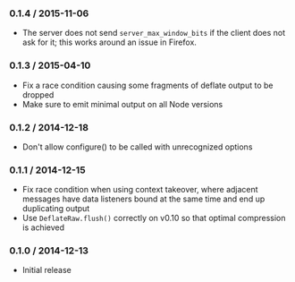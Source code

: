 ### 0.1.4 / 2015-11-06

* The server does not send `server_max_window_bits` if the client does not ask
  for it; this works around an issue in Firefox.

### 0.1.3 / 2015-04-10

* Fix a race condition causing some fragments of deflate output to be dropped
* Make sure to emit minimal output on all Node versions

### 0.1.2 / 2014-12-18

* Don't allow configure() to be called with unrecognized options

### 0.1.1 / 2014-12-15

* Fix race condition when using context takeover, where adjacent messages have
  data listeners bound at the same time and end up duplicating output
* Use `DeflateRaw.flush()` correctly on v0.10 so that optimal compression is
  achieved

### 0.1.0 / 2014-12-13

* Initial release
